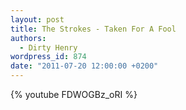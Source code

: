 ```yaml
---
layout: post
title: The Strokes - Taken For A Fool
authors:
  - Dirty Henry
wordpress_id: 874
date: "2011-07-20 12:00:00 +0200"
---
```


{% youtube FDWOGBz_oRI %}
